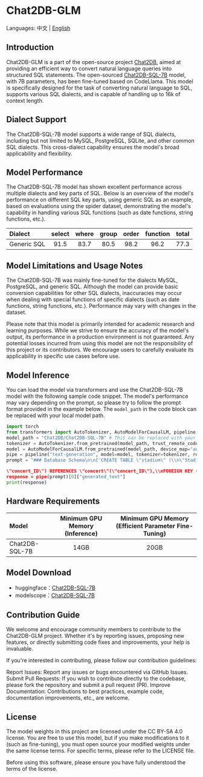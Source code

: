 # Chat2DB-GLM

Languages: 中文 | [English](README.md)

## Introduction

Chat2DB-GLM is a part of the open-source project [Chat2DB](https://github.com/chat2db/Chat2DB/), aimed at providing an efficient way to convert natural language queries into structured SQL statements. The open-sourced [Chat2DB-SQL-7B](https://huggingface.co/Chat2DB/Chat2DB-SQL-7B) model, with 7B parameters, has been fine-tuned based on CodeLlama. This model is specifically designed for the task of converting natural language to SQL, supports various SQL dialects, and is capable of handling up to 16k of context length.

## Dialect Support

The Chat2DB-SQL-7B model supports a wide range of SQL dialects, including but not limited to MySQL, PostgreSQL, SQLite, and other common SQL dialects. This cross-dialect capability ensures the model's broad applicability and flexibility.

## Model Performance

The Chat2DB-SQL-7B model has shown excellent performance across multiple dialects and key parts of SQL. Below is an overview of the model's performance on different SQL key parts, using generic SQL as an example, based on evaluations using the spider dataset, demonstrating the model's capability in handling various SQL functions (such as date functions, string functions, etc.).

| Dialect      | select | where | group | order | function | total |
|:-------------|:------:|:-----:|:-----:|:-----:|:--------:|:-----:|
| Generic SQL  | 91.5   | 83.7  | 80.5  | 98.2  | 96.2     | 77.3  |

## Model Limitations and Usage Notes

The Chat2DB-SQL-7B was mainly fine-tuned for the dialects MySQL, PostgreSQL, and generic SQL. Although the model can provide basic conversion capabilities for other SQL dialects, inaccuracies may occur when dealing with special functions of specific dialects (such as date functions, string functions, etc.). Performance may vary with changes in the dataset.

Please note that this model is primarily intended for academic research and learning purposes. While we strive to ensure the accuracy of the model's output, its performance in a production environment is not guaranteed. Any potential losses incurred from using this model are not the responsibility of this project or its contributors. We encourage users to carefully evaluate its applicability in specific use cases before use.

## Model Inference

You can load the model via transformers and use the Chat2DB-SQL-7B model with the following sample code snippet. The model's performance may vary depending on the prompt, so please try to follow the prompt format provided in the example below. The `model_path` in the code block can be replaced with your local model path.

```python
import torch
from transformers import AutoTokenizer, AutoModelForCausalLM, pipeline
model_path = "Chat2DB/Chat2DB-SQL-7B" # This can be replaced with your local model path
tokenizer = AutoTokenizer.from_pretrained(model_path, trust_remote_code=True)
model = AutoModelForCausalLM.from_pretrained(model_path, device_map="auto", trust_remote_code=True, torch_dtype=torch.float16, use_cache=True)
pipe = pipeline("text-generation", model=model, tokenizer=tokenizer, return_full_text=False, max_new_tokens=100)
prompt = "### Database Schema\n\n['CREATE TABLE \"stadium\" (\\n\"Stadium_ID\" int,\\n\"Location\" text,\\n\"Name\" text,\\n\"Capacity\" int,\\n\"Highest\" int,\\n\"Lowest\" int,\\n\"Average\" int,\\nPRIMARY KEY (\"Stadium_ID\")\\n);', 'CREATE TABLE \"singer\" (\\n\"Singer_ID\" int,\\n\"Name\" text,\\n\"Country\" text,\\n\"Song_Name\" text,\\n\"Song_release_year\" text,\\n\"Age\" int,\\n\"Is_male\" bool,\\nPRIMARY KEY (\"Singer_ID\")\\n);', 'CREATE TABLE \"concert\" (\\n\"concert_ID\" int,\\n\"concert_Name\" text,\\n\"Theme\" text,\\n\"Stadium_ID\" text,\\n\"Year\" text,\\nPRIMARY KEY (\"concert_ID\"),\\nFOREIGN KEY (\"Stadium_ID\") REFERENCES \"stadium\"(\"Stadium_ID\")\\n);', 'CREATE TABLE \"singer_in_concert\" (\\n\"concert_ID\" int,\\n\"Singer_ID\" text,\\nPRIMARY KEY (\"concert_ID\",\"Singer_ID\"),\\nFOREIGN KEY (

\"concert_ID\") REFERENCES \"concert\"(\"concert_ID\"),\\nFOREIGN KEY (\"Singer_ID\") REFERENCES \"singer\"(\"Singer_ID\")\\n);']\n\n\n### Task \n\nBased on the provided database schema information, How many singers do we have?[SQL]\n"
response = pipe(prompt)[0]["generated_text"]
print(response)
```

## Hardware Requirements

| Model           | Minimum GPU Memory (Inference) | Minimum GPU Memory (Efficient Parameter Fine-Tuning) |
|:----------------|:-------------------------------:|:----------------------------------------------------:|
| Chat2DB-SQL-7B  |             14GB               |                         20GB                         |

## Model Download
- huggingface：[Chat2DB-SQL-7B](https://huggingface.co/Chat2DB/Chat2DB-SQL-7B)
- modelscope：[Chat2DB-SQL-7B](https://modelscope.cn/models/Chat2DB/Chat2DB-SQL-7B/summary)

## Contribution Guide
We welcome and encourage community members to contribute to the Chat2DB-GLM project. Whether it's by reporting issues, proposing new features, or directly submitting code fixes and improvements, your help is invaluable.

If you're interested in contributing, please follow our contribution guidelines:

Report Issues: Report any issues or bugs encountered via GitHub Issues.
Submit Pull Requests: If you wish to contribute directly to the codebase, please fork the repository and submit a pull request (PR).
Improve Documentation: Contributions to best practices, example code, documentation improvements, etc., are welcome.


## License
The model weights in this project are licensed under the CC BY-SA 4.0 license. You are free to use this model, but if you make modifications to it (such as fine-tuning), you must open source your modified weights under the same license terms. For specific terms, please refer to the LICENSE file.

Before using this software, please ensure you have fully understood the terms of the license.
